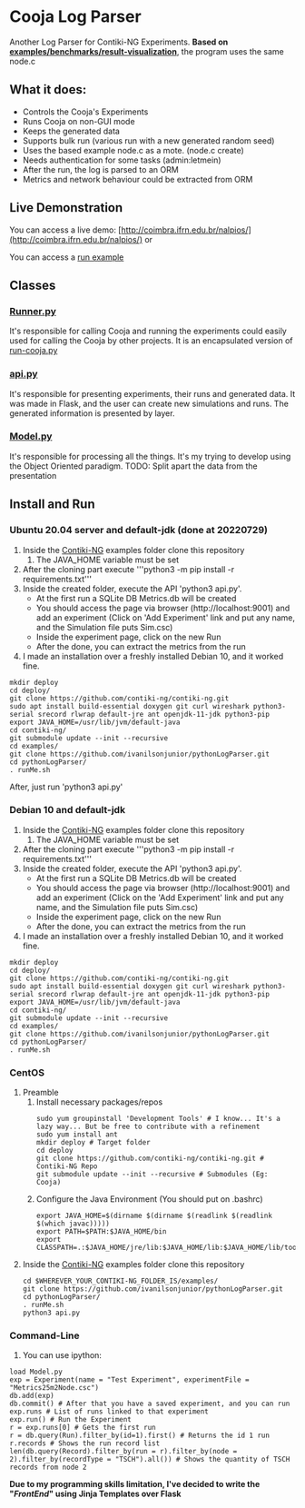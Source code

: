 # Cooja Log Parser

Another Log Parser for Contiki-NG Experiments.
**Based on [examples/benchmarks/result-visualization](https://github.com/contiki-ng/contiki-ng/tree/develop/examples/benchmarks/result-visualization)**, the program uses the same node.c

## What it does:
- Controls the Cooja's Experiments
- Runs Cooja on non-GUI mode
- Keeps the generated data
- Supports bulk run (various run with a new generated random seed)
- Uses the based example node.c as a mote. (node.c create)
- Needs authentication for some tasks (admin:letmein)
- After the run, the log is parsed to an ORM
- Metrics and network behaviour could be extracted from ORM

## Live Demonstration
You can access a live demo: [http://coimbra.ifrn.edu.br/nalpios/](http://coimbra.ifrn.edu.br/nalpios/) or

You can access a [run example](http://coimbra.ifrn.edu.br/nalpios/run/3)

## Classes
### [Runner.py](https://github.com/ivanilsonjunior/pythonLogParser/blob/main/Runner.py)
It's responsible for calling Cooja and running the experiments could easily used for calling the Cooja by other projects. It is an encapsulated version of [run-cooja.py](https://github.com/contiki-ng/contiki-ng/blob/develop/examples/benchmarks/result-visualization/run-cooja.py)
### [api.py](https://github.com/ivanilsonjunior/pythonLogParser/blob/main/api.py)
It's responsible for presenting experiments, their runs and generated data. It was made in Flask, and the user can create new simulations and runs. The generated information is presented by layer.
### [Model.py](https://github.com/ivanilsonjunior/pythonLogParser/blob/main/Model.py)
It's responsible for processing all the things. It's my trying to develop using the Object Oriented paradigm.
TODO: Split apart the data from the presentation

## Install and Run

### Ubuntu 20.04 server and default-jdk (done at 20220729)
1. Inside the [Contiki-NG](https://github.com/contiki-ng/contiki-ng) examples folder clone this repository
   1. The JAVA_HOME variable must be set
2. After the cloning part execute '''python3 -m pip install -r requirements.txt'''
3. Inside the created folder, execute the API 'python3 api.py'.
   - At the first run a SQLite DB Metrics.db will be created
   - You should access the page via browser (http://localhost:9001) and add an experiment (Click on 'Add Experiment' link and put any name, and the Simulation file puts Sim.csc)
   - Inside the experiment page, click on the new Run
   - After the done, you can extract the metrics from the run
 4. I made an installation over a freshly installed Debian 10, and it worked fine.
   ```
   mkdir deploy
   cd deploy/
   git clone https://github.com/contiki-ng/contiki-ng.git
   sudo apt install build-essential doxygen git curl wireshark python3-serial srecord rlwrap default-jre ant openjdk-11-jdk python3-pip
   export JAVA_HOME=/usr/lib/jvm/default-java
   cd contiki-ng/
   git submodule update --init --recursive
   cd examples/
   git clone https://github.com/ivanilsonjunior/pythonLogParser.git
   cd pythonLogParser/
   . runMe.sh
   ``` 
   After, just run 'python3 api.py'
  
### Debian 10 and default-jdk

1. Inside the [Contiki-NG](https://github.com/contiki-ng/contiki-ng) examples folder clone this repository
   1. The JAVA_HOME variable must be set
2. After the cloning part execute '''python3 -m pip install -r requirements.txt'''
3. Inside the created folder, execute the API 'python3 api.py'.
   - At the first run a SQLite DB Metrics.db will be created
   - You should access the page via browser (http://localhost:9001) and add an experiment (Click on the 'Add Experiment' link and put any name, and the Simulation file puts Sim.csc)
   - Inside the experiment page, click on the new Run
   - After the done, you can extract the metrics from the run
 4. I made an installation over a freshly installed Debian 10, and it worked fine.
   ```
   mkdir deploy
   cd deploy/
   git clone https://github.com/contiki-ng/contiki-ng.git
   sudo apt install build-essential doxygen git curl wireshark python3-serial srecord rlwrap default-jre ant openjdk-11-jdk python3-pip
   export JAVA_HOME=/usr/lib/jvm/default-java
   cd contiki-ng/
   git submodule update --init --recursive
   cd examples/
   git clone https://github.com/ivanilsonjunior/pythonLogParser.git
   cd pythonLogParser/
   . runMe.sh
   ```
### CentOS
1. Preamble
   1. Install necessary packages/repos
      ```
      sudo yum groupinstall 'Development Tools' # I know... It's a lazy way... But be free to contribute with a refinement
      sudo yum install ant
      mkdir deploy # Target folder
      cd deploy
      git clone https://github.com/contiki-ng/contiki-ng.git # Contiki-NG Repo
      git submodule update --init --recursive # Submodules (Eg: Cooja)
      ```
   2. Configure the Java Environment (You should put on .bashrc)
      ```
      export JAVA_HOME=$(dirname $(dirname $(readlink $(readlink $(which javac)))))
      export PATH=$PATH:$JAVA_HOME/bin
      export CLASSPATH=.:$JAVA_HOME/jre/lib:$JAVA_HOME/lib:$JAVA_HOME/lib/tools.jar
      ```
2. Inside the [Contiki-NG](https://github.com/contiki-ng/contiki-ng) examples folder clone this repository
   ```
   cd $WHEREVER_YOUR_CONTIKI-NG_FOLDER_IS/examples/
   git clone https://github.com/ivanilsonjunior/pythonLogParser.git
   cd pythonLogParser/
   . runMe.sh
   python3 api.py
   ```
 
 ### Command-Line
 1. You can use ipython:
   ```
   load Model.py
   exp = Experiment(name = "Test Experiment", experimentFile = "Metrics25m2Node.csc")
   db.add(exp)
   db.commit() # After that you have a saved experiment, and you can run
   exp.runs # List of runs linked to that experiment
   exp.run() # Run the Experiment
   r = exp.runs[0] # Gets the first run
   r = db.query(Run).filter_by(id=1).first() # Returns the id 1 run
   r.records # Shows the run record list
   len(db.query(Record).filter_by(run = r).filter_by(node = 2).filter_by(recordType = "TSCH").all()) # Shows the quantity of TSCH records from node 2
   ```


**Due to my programming skills limitation, I've decided to write the "_FrontEnd_" using Jinja Templates over Flask**
